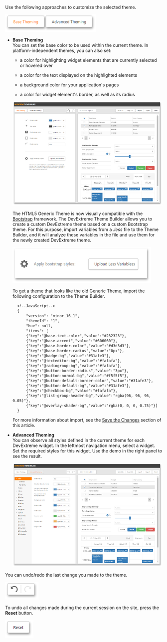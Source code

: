 Use the following approaches to customize the selected theme.

![Modify a Theme](/images/PhoneJS/ModifyTheme.png)

- **Base Theming**  
    You can set the base color to be used within the current theme. In platform-independent themes, you can also set:

     - a color for highlighting widget elements that are currently selected or hovered over

     - a color for the text displayed on the highlighted elements

     - a background color for your application's pages

     - a color for widget element's border, as well as its radius

    ![Modify Widget Styles](/images/PhoneJS/BaseTheming.png)

    The HTML5 Generic Theme is now visually compatible with the [Bootstrap](https://getbootstrap.com) framework. The DevExtreme Theme Builder allows you to create a custom DevExtreme theme based on a custom Bootstrap theme. For this purpose, import variables from a *.less* file to the Theme Builder, and it will analyze these variables in the file and use them for the newly created DevExtreme theme.

    ![Upload Less Variables](/images/PhoneJS/BaseThemingUploadLessVariables.png)

    To get a theme that looks like the old Generic Theme, import the following configuration to the Theme Builder.

        <!--JavaScript-->
        {
            "version": "minor_16_1",
            "themeId": "1",
            "hue": null,
            "items": [
            {"key":"@base-text-color","value":"#232323"},
            {"key":"@base-accent","value":"#606060"},
            {"key":"@base-border-color","value":"#d3d3d3"},
            {"key":"@base-border-radius","value":"0px"},
            {"key":"@badge-bg","value":"#31afe3"},
            {"key":"@texteditor-bg","value":"#fafafa"},
            {"key":"@radiogroup-bg","value":"#fafafa"},
            {"key":"@button-border-radius","value":"3px"},
            {"key":"@button-normal-bg","value":"#f5f5f5"},
            {"key":"@button-default-border-color","value":"#31afe3"},
            {"key":"@button-default-bg","value":"#31afe3"},
            {"key":"@checkbox-bg","value":"#fafafa"},
            {"key":"@list-group-header-bg","value":"rgba(96, 96, 96, 0.05)"},
            {"key":"@overlay-shader-bg","value":"rgba(0, 0, 0, 0.75)"}]
        } 

    For more information about import, see the [Save the Changes](/concepts/60%20Themes/20%20Theme%20Builder/40%20Save%20the%20Changes.md '/Documentation/Guide/Themes/Theme_Builder/#Save_the_Changes') section of this article.

- **Advanced Theming**  
    You can observe all styles defined in the current theme for each DevExtreme widget. In the leftmost navigation menu, select a widget. Set the required styles for this widget. Use the demo in the right panel to see the result.

    ![Modify Widget Styles](/images/PhoneJS/AdvancedTheming.png)

You can undo/redo the last change you made to the theme.

![Undo and Redo Changes](/images/PhoneJS/UndoRedo.png)

To undo all changes made during the current session on the site, press the **Reset** button.

![Reset Changes](/images/PhoneJS/ResetChanges.png)

